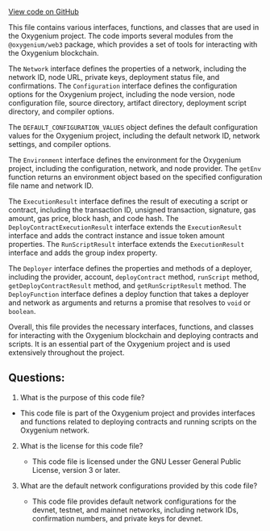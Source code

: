 [View code on GitHub](https://github.com/oxygenium-network/oxygenium-web3/packages/cli/src/types.ts)

This file contains various interfaces, functions, and classes that are used in the Oxygenium project. The code imports several modules from the `@oxygenium/web3` package, which provides a set of tools for interacting with the Oxygenium blockchain. 

The `Network` interface defines the properties of a network, including the network ID, node URL, private keys, deployment status file, and confirmations. The `Configuration` interface defines the configuration options for the Oxygenium project, including the node version, node configuration file, source directory, artifact directory, deployment script directory, and compiler options. 

The `DEFAULT_CONFIGURATION_VALUES` object defines the default configuration values for the Oxygenium project, including the default network ID, network settings, and compiler options. 

The `Environment` interface defines the environment for the Oxygenium project, including the configuration, network, and node provider. The `getEnv` function returns an environment object based on the specified configuration file name and network ID. 

The `ExecutionResult` interface defines the result of executing a script or contract, including the transaction ID, unsigned transaction, signature, gas amount, gas price, block hash, and code hash. The `DeployContractExecutionResult` interface extends the `ExecutionResult` interface and adds the contract instance and issue token amount properties. The `RunScriptResult` interface extends the `ExecutionResult` interface and adds the group index property. 

The `Deployer` interface defines the properties and methods of a deployer, including the provider, account, `deployContract` method, `runScript` method, `getDeployContractResult` method, and `getRunScriptResult` method. The `DeployFunction` interface defines a deploy function that takes a deployer and network as arguments and returns a promise that resolves to `void` or `boolean`. 

Overall, this file provides the necessary interfaces, functions, and classes for interacting with the Oxygenium blockchain and deploying contracts and scripts. It is an essential part of the Oxygenium project and is used extensively throughout the project.
## Questions: 
 1. What is the purpose of this code file?
   - This code file is part of the Oxygenium project and provides interfaces and functions related to deploying contracts and running scripts on the Oxygenium network.

2. What is the license for this code file?
   - This code file is licensed under the GNU Lesser General Public License, version 3 or later.

3. What are the default network configurations provided by this code file?
   - This code file provides default network configurations for the devnet, testnet, and mainnet networks, including network IDs, confirmation numbers, and private keys for devnet.